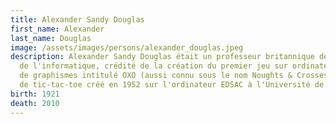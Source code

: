 ```yaml
---
title: Alexander Sandy Douglas
first_name: Alexander
last_name: Douglas
image: /assets/images/persons/alexander_douglas.jpeg
description: Alexander Sandy Douglas était un professeur britannique de science
  de l'informatique, crédité de la création du premier jeu sur ordinateur dotés
  de graphismes intitulé OXO (aussi connu sous le nom Noughts & Crosses), un jeu
  de tic-tac-toe créé en 1952 sur l'ordinateur EDSAC à l'Université de Cambridge
birth: 1921
death: 2010
---
```

